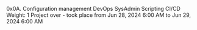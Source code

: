 0x0A. Configuration management
DevOps
SysAdmin
Scripting
CI/CD
 Weight: 1
 Project over - took place from Jun 28, 2024 6:00 AM to Jun 29, 2024 6:00 AM
